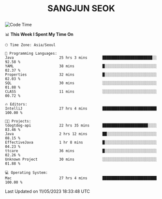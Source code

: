 <h1>
 <p align="center">
   SANGJUN SEOK
 </p>
</h1>

<!--START_SECTION:waka-->
![Code Time](http://img.shields.io/badge/Code%20Time-2%2C552%20hrs%2035%20mins-blue)

📊 **This Week I Spent My Time On** 

```text
🕑︎ Time Zone: Asia/Seoul

💬 Programming Languages: 
Java                     25 hrs 3 mins       ███████████████████████░░   92.58 % 
YAML                     38 mins             █░░░░░░░░░░░░░░░░░░░░░░░░   02.37 % 
Properties               32 mins             █░░░░░░░░░░░░░░░░░░░░░░░░   02.03 % 
SQL                      30 mins             ░░░░░░░░░░░░░░░░░░░░░░░░░   01.88 % 
CLASS                    11 mins             ░░░░░░░░░░░░░░░░░░░░░░░░░   00.72 % 

🔥 Editors: 
IntelliJ                 27 hrs 4 mins       █████████████████████████   100.00 % 

🐱‍💻 Projects: 
tdogtdog-api             22 hrs 35 mins      █████████████████████░░░░   83.46 % 
Java                     2 hrs 12 mins       ██░░░░░░░░░░░░░░░░░░░░░░░   08.15 % 
EffectiveJava            1 hr 8 mins         █░░░░░░░░░░░░░░░░░░░░░░░░   04.23 % 
ttcare                   36 mins             █░░░░░░░░░░░░░░░░░░░░░░░░   02.26 % 
Unknown Project          30 mins             ░░░░░░░░░░░░░░░░░░░░░░░░░   01.88 % 

💻 Operating System: 
Mac                      27 hrs 4 mins       █████████████████████████   100.00 % 
```


 Last Updated on 11/05/2023 18:33:48 UTC
<!--END_SECTION:waka-->
